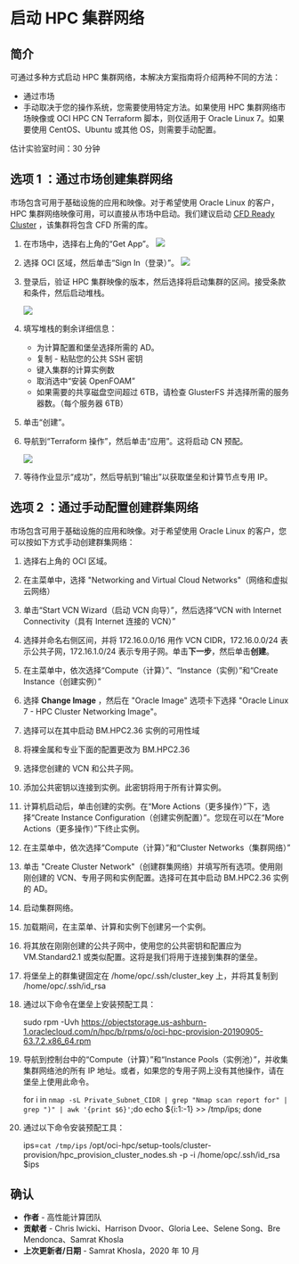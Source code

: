 # 启动 HPC 集群网络

## 简介

可通过多种方式启动 HPC 集群网络，本解决方案指南将介绍两种不同的方法：

*   通过市场
*   手动取决于您的操作系统，您需要使用特定方法。如果使用 HPC 集群网络市场映像或 OCI HPC CN Terraform 脚本，则仅适用于 Oracle Linux 7。如果要使用 CentOS、Ubuntu 或其他 OS，则需要手动配置。

估计实验室时间：30 分钟

## **选项 1** ：通过市场创建集群网络

市场包含可用于基础设施的应用和映像。对于希望使用 Oracle Linux 的客户，HPC 集群网络映像可用，可以直接从市场中启动。我们建议启动 [CFD Ready Cluster](https://cloudmarketplace.oracle.com/marketplace/en_US/listing/75645211) ，该集群将包含 CFD 所需的库。

1.  在市场中，选择右上角的“Get App”。 ![](images/get-app.png " ")
    
2.  选择 OCI 区域，然后单击“Sign In（登录）”。 ![](images/sign-in.png " ")
    
3.  登录后，验证 HPC 集群映像的版本，然后选择将启动集群的区间。接受条款和条件，然后启动堆栈。
    
    ![](images/launch-stack.png " ")
    
4.  填写堆栈的剩余详细信息：
    
    *   为计算配置和堡垒选择所需的 AD。
    *   复制 - 粘贴您的公共 SSH 密钥
    *   键入集群的计算实例数
    *   取消选中“安装 OpenFOAM”
    *   如果需要的共享磁盘空间超过 6TB，请检查 GlusterFS 并选择所需的服务器数。（每个服务器 6TB）
5.  单击“创建”。
    
6.  导航到“Terraform 操作”，然后单击“应用”。这将启动 CN 预配。
    
    ![](images/apply.png " ")
    
7.  等待作业显示“成功”，然后导航到“输出”以获取堡垒和计算节点专用 IP。
    

## **选项 2** ：通过手动配置创建群集网络

市场包含可用于基础设施的应用和映像。对于希望使用 Oracle Linux 的客户，您可以按如下方式手动创建群集网络：

1.  选择右上角的 OCI 区域。
    
2.  在主菜单中，选择 "Networking and Virtual Cloud Networks"（网络和虚拟云网络）
    
3.  单击“Start VCN Wizard（启动 VCN 向导）”，然后选择“VCN with Internet Connectivity（具有 Internet 连接的 VCN）”
    
4.  选择并命名右侧区间，并将 172.16.0.0/16 用作 VCN CIDR，172.16.0.0/24 表示公共子网，172.16.1.0/24 表示专用子网。单击**下一步**，然后单击**创建**。
    
5.  在主菜单中，依次选择“Compute（计算）”、“Instance（实例）”和“Create Instance（创建实例）”
    
6.  选择 **Change Image** ，然后在 "Oracle Image" 选项卡下选择 "Oracle Linux 7 - HPC Cluster Networking Image"。
    
7.  选择可以在其中启动 BM.HPC2.36 实例的可用性域
    
8.  将裸金属和专业下面的配置更改为 BM.HPC2.36
    
9.  选择您创建的 VCN 和公共子网。
    
10.  添加公共密钥以连接到实例。此密钥将用于所有计算实例。
    
11.  计算机启动后，单击创建的实例。在“More Actions（更多操作）”下，选择“Create Instance Configuration（创建实例配置）”。您现在可以在“More Actions（更多操作）”下终止实例。
    
12.  在主菜单中，依次选择“Compute（计算）”和“Cluster Networks（集群网络）”
    
13.  单击 "Create Cluster Network"（创建群集网络）并填写所有选项。使用刚刚创建的 VCN、专用子网和实例配置。选择可在其中启动 BM.HPC2.36 实例的 AD。
    
14.  启动集群网络。
    
15.  加载期间，在主菜单、计算和实例下创建另一个实例。
    
16.  将其放在刚刚创建的公共子网中，使用您的公共密钥和配置应为 VM.Standard2.1 或类似配置。这将是我们将用于连接到集群的堡垒。
    
17.  将堡垒上的群集键固定在 /home/opc/.ssh/cluster\_key 上，并将其复制到 /home/opc/.ssh/id\_rsa
    
18.  通过以下命令在堡垒上安装预配工具：
    
        sudo rpm -Uvh https://objectstorage.us-ashburn-1.oraclecloud.com/n/hpc/b/rpms/o/oci-hpc-provision-20190905-63.7.2.x86_64.rpm
        
19.  导航到控制台中的“Compute（计算）”和“Instance Pools（实例池）”，并收集集群网络池的所有 IP 地址。或者，如果您的专用子网上没有其他操作，请在堡垒上使用此命令。
    
        for i in `nmap -sL Private_Subnet_CIDR | grep "Nmap scan report for" | grep ")" | awk '{print $6}'`;do echo ${i:1:-1} >> /tmp/ips; done
        
20.  通过以下命令安装预配工具：
    
        ips=`cat /tmp/ips`
        /opt/oci-hpc/setup-tools/cluster-provision/hpc_provision_cluster_nodes.sh -p -i /home/opc/.ssh/id_rsa $ips
        

## 确认

*   **作者** - 高性能计算团队
*   **贡献者** - Chris Iwicki、Harrison Dvoor、Gloria Lee、Selene Song、Bre Mendonca、Samrat Khosla
*   **上次更新者/日期** - Samrat Khosla，2020 年 10 月